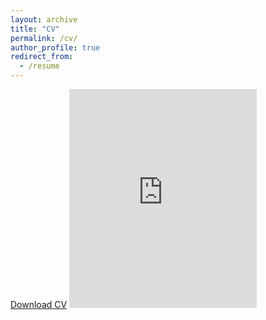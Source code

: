 ```yaml
---
layout: archive
title: "CV"
permalink: /cv/
author_profile: true
redirect_from:
  - /resume
---
```


[Download CV](../files/McGlassonCV_2024-07-16.pdf)
<embed src="https://rmcglass.github.io/files/McGlassonCV_2024-07-16.pdf" type="application/pdf" height="350"/>
